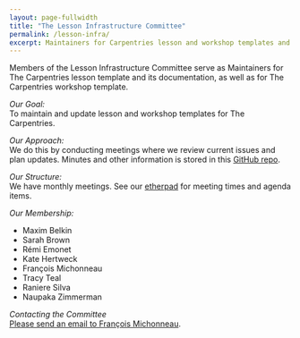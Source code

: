 ```yaml
---
layout: page-fullwidth
title: "The Lesson Infrastructure Committee"
permalink: /lesson-infra/
excerpt: Maintainers for Carpentries lesson and workshop templates and documentation.
---
```


Members of the Lesson Infrastructure Committee serve as Maintainers for The Carpentries lesson template and its documentation, 
as well as for The Carpentries workshop template.

_Our Goal:_    
To maintain and update lesson and workshop templates for The Carpentries.

_Our Approach:_    
We do this by conducting meetings where we review current issues and plan updates. Minutes and other information is stored in 
this [GitHub repo](https://github.com/carpentries/lesson-infrastructure).

_Our Structure:_    
We have monthly meetings. See our [etherpad](https://pad.carpentries.org/infrastructure-subcommittee) for meeting times and agenda items.

_Our Membership:_    

- Maxim Belkin
- Sarah Brown
- Rémi Emonet
- Kate Hertweck
- François Michonneau
- Tracy Teal
- Raniere Silva
- Naupaka Zimmerman

_Contacting the Committee_   
[Please send an email to François Michonneau](mailto:francois@carpentries.org).
